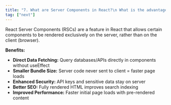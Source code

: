 ```yaml
---
title: "7. What are Server Components in React?\n What is the advantage of using them?"
tag: ["next"]
---
```


React Server Components (RSCs) are a feature in React that allows certain components to be rendered exclusively on the server, rather than on the client (browser).

**Benefits:**

- **Direct Data Fetching:** Query databases/APIs directly in components without useEffect
- **Smaller Bundle Size:** Server code never sent to client = faster page loads
- **Enhanced Security:** API keys and sensitive data stay on server
- **Better SEO:** Fully rendered HTML improves search indexing
- **Improved Performance:** Faster initial page loads with pre-rendered content

